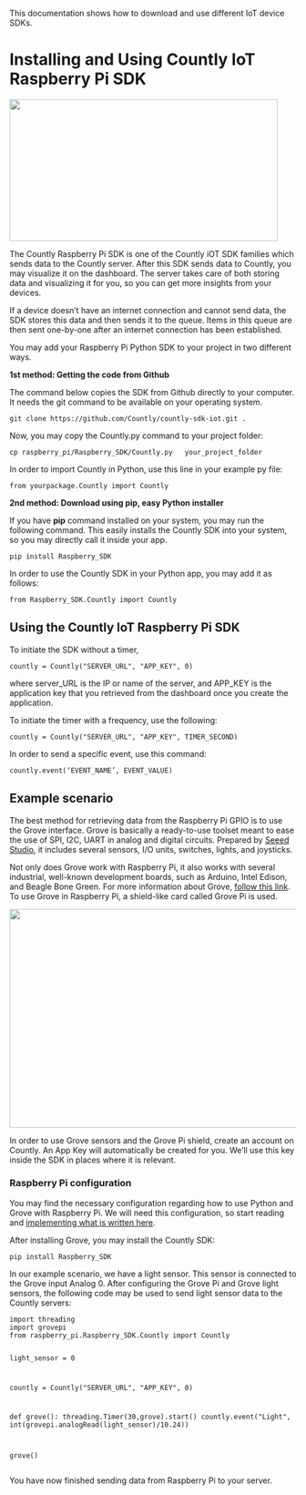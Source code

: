 <p>
  <span style="font-weight:400">This d</span><span style="font-weight:400">ocumentation shows how to download and use different IoT device SDKs.</span>
</p>
<h1>Installing and Using Countly IoT Raspberry Pi SDK</h1>
<div class="img-container">
  <img src="https://count.ly/images/guide/D3BqDdmmTlORDHzQwXLn_Ekran%20Resmi%202016-02-28%2012.01.20.png" width="471" height="249">
</div>
<p>
  <span style="font-weight:400">The Countly Raspberry Pi SDK is one of the Countly iOT SDK families which sends data to the Countly server. After this SDK sends data to Countly, you may visualize it on the dashboard. The server takes care of both storing data and visualizing it for you, so you can get more insights from your devices.</span>
</p>
<p>
  <span style="font-weight:400">If a device </span><span style="font-weight:400">doesn’t have an internet connection and cannot send data, the SDK stores this data and then sends it to the queue. Items in this queue are then sent one-by-one after an internet connection has been established.</span>
</p>
<p>
  <span style="font-weight:400">You may add your Raspberry Pi Python SDK to your project in two different ways.</span>
</p>
<p>
  <strong>1st method: Getting the code from Github</strong>
</p>
<p>
  <span style="font-weight:400">The command below copies the SDK from Github directly to your computer. It needs the git command to be available on your operating system.</span>
</p>
<pre><code class="shell">git clone https://github.com/Countly/countly-sdk-iot.git .</code></pre>
<p>
  <span style="font-weight:400">Now, you may copy the Countly.py command to your project folder:</span>
</p>
<pre><code class="text">cp raspberry_pi/Raspberry_SDK/Countly.py   your_project_folder
</code></pre>
<p>
  <span style="font-weight:400">In order to import Countly in Python, use this line in your example py file:</span>
</p>
<pre><code class="python">from yourpackage.Countly import Countly
</code></pre>
<p>
  <strong>2nd method: Download using pip, easy Python installer</strong>
</p>
<p>
  <span style="font-weight:400">If you have&nbsp;</span><strong>pip</strong><span style="font-weight:400">&nbsp;command installed on your system, you may run the following command. This easily installs the Countly SDK into your system, so you may directly call it inside your app.</span>
</p>
<pre><code class="shell">pip install Raspberry_SDK
</code></pre>
<p>
  <span style="font-weight:400">In order to use the Countly SDK in your Python app, you may add it as follows:</span>
</p>
<pre><code class="python">from Raspberry_SDK.Countly import Countly
</code></pre>
<h2>Using the Countly IoT Raspberry Pi SDK</h2>
<p>To initiate the SDK without a timer,</p>
<pre><code class="python">countly = Countly("SERVER_URL", "APP_KEY", 0)
</code></pre>
<p>
  <span style="font-weight:400">where server_URL is the IP or name of the server, and APP_KEY is the application key that you retrieved from the dashboard once you create the application.</span>
</p>
<p>
  <span style="font-weight:400">To initiate the timer with a frequency, use the following:</span>
</p>
<pre><code class="python">countly = Countly("SERVER_URL", "APP_KEY", TIMER_SECOND)
</code></pre>
<p>
  <span style="font-weight:400">In order to send a specific event, use this command:</span>
</p>
<pre><code class="text">countly.event(‘EVENT_NAME’, EVENT_VALUE)
</code></pre>
<h2>Example scenario</h2>
<p>
  <span style="font-weight:400">The best method for retrieving data from the Raspberry Pi GPIO is to use the Grove interface. Grove is basically a ready-to-use toolset meant to ease the use of SPI, I2C, UART in analog and digital circuits. Prepared by&nbsp;</span><a href="http://seeedstudio.com/"><span style="font-weight:400">Seeed Studio</span></a><span style="font-weight:400">, it includes several sensors, I/O units, switches, lights, and joysticks.</span>
</p>
<p>
  <span style="font-weight:400">Not only does Grove work with Raspberry Pi, it also works with several industrial, well-known development boards, such as Arduino, Intel Edison, and Beagle Bone Green.&nbsp;</span><span style="font-weight:400">For more information about Grove,&nbsp;</span><a href="http://www.seeedstudio.com/wiki/Grove_System"><span style="font-weight:400">follow this link</span></a><span style="font-weight:400">. To use Grove in Raspberry Pi, a shield-like card called Grove Pi is used.</span>
</p>
<div class="img-container">
  <img src="https://count.ly/images/guide/65KEdFFpTWeZlP34EElC_Ekran%20Resmi%202016-02-28%2012.05.31.png" width="551" height="384">
</div>
<p>
  <span style="font-weight:400">In order to use Grove sensors and the Grove Pi shield, create an account on Countly. An App Key will automatically be created for you. We’ll use this key inside the SDK in places where it is relevant.</span>
</p>
<h3>Raspberry Pi configuration</h3>
<p>
  <span style="font-weight:400">You may find the necessary configuration regarding how to use Python and Grove with Raspberry Pi. We will need this configuration, so start reading and&nbsp;</span><a href="http://www.dexterindustries.com/GrovePi/get-started-with-the-grovepi/"><span style="font-weight:400">implementing what is written here</span></a><span style="font-weight:400">.</span>
</p>
<p>
  <span style="font-weight:400">After installing Grove, you may install the Countly SDK:</span>
</p>
<pre><code class="shell">pip install Raspberry_SDK</code></pre>
<p>
  <span style="font-weight:400">In our example scenario, we have a light sensor. This sensor is connected to the Grove input Analog 0. After configuring the Grove Pi and Grove light sensors, the following code may be used to send light sensor data to the Countly servers:</span>
</p>
<pre><code class="python">import threading
import grovepi 
from raspberry_pi.Raspberry_SDK.Countly import Countly
 
light_sensor = 0
 
countly = Countly("SERVER_URL", "APP_KEY", 0)
 
def grove():
      threading.Timer(30,grove).start()
       countly.event("Light", int(grovepi.analogRead(light_sensor)/10.24))
 
grove()</code></pre>
<p>
  <span style="font-weight:400">You have now finished sending data from Raspberry Pi to your server.</span>
</p>